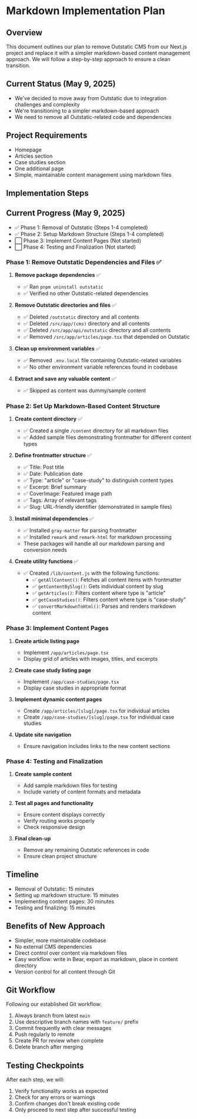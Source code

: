 # Markdown Implementation Plan

## Overview
This document outlines our plan to remove Outstatic CMS from our Next.js project and replace it with a simpler markdown-based content management approach. We will follow a step-by-step approach to ensure a clean transition.

## Current Status (May 9, 2025)
- We've decided to move away from Outstatic due to integration challenges and complexity
- We're transitioning to a simpler markdown-based approach
- We need to remove all Outstatic-related code and dependencies

## Project Requirements
- Homepage
- Articles section
- Case studies section
- One additional page
- Simple, maintainable content management using markdown files

## Implementation Steps

## Current Progress (May 9, 2025)
- ✅ Phase 1: Removal of Outstatic (Steps 1-4 completed)
- ✅ Phase 2: Setup Markdown Structure (Steps 1-4 completed)
- ⬜ Phase 3: Implement Content Pages (Not started)
- ⬜ Phase 4: Testing and Finalization (Not started)

### Phase 1: Remove Outstatic Dependencies and Files ✅
1. **Remove package dependencies** ✅
   - ✅ Ran `pnpm uninstall outstatic`
   - ✅ Verified no other Outstatic-related dependencies

2. **Remove Outstatic directories and files** ✅
   - ✅ Deleted `/outstatic` directory and all contents
   - ✅ Deleted `/src/app/(cms)` directory and all contents
   - ✅ Deleted `/src/app/api/outstatic` directory and all contents
   - ✅ Removed `/src/app/articles/page.tsx` that depended on Outstatic

3. **Clean up environment variables** ✅
   - ✅ Removed `.env.local` file containing Outstatic-related variables
   - ✅ No other environment variable references found in codebase

4. **Extract and save any valuable content** ✅
   - ✅ Skipped as content was dummy/sample content

### Phase 2: Set Up Markdown-Based Content Structure
1. **Create content directory** ✅
   - ✅ Created a single `/content` directory for all markdown files
   - ✅ Added sample files demonstrating frontmatter for different content types

2. **Define frontmatter structure** ✅
   - ✅ Title: Post title
   - ✅ Date: Publication date
   - ✅ Type: "article" or "case-study" to distinguish content types
   - ✅ Excerpt: Brief summary
   - ✅ CoverImage: Featured image path
   - ✅ Tags: Array of relevant tags
   - ✅ Slug: URL-friendly identifier (demonstrated in sample files)

3. **Install minimal dependencies** ✅
   - ✅ Installed `gray-matter` for parsing frontmatter
   - ✅ Installed `remark` and `remark-html` for markdown processing
   - These packages will handle all our markdown parsing and conversion needs

4. **Create utility functions** ✅
   - ✅ Created `/lib/content.js` with the following functions:
     - ✅ `getAllContent()`: Fetches all content items with frontmatter
     - ✅ `getContentBySlug()`: Gets individual content by slug
     - ✅ `getArticles()`: Filters content where type is "article"
     - ✅ `getCaseStudies()`: Filters content where type is "case-study"
     - ✅ `convertMarkdownToHtml()`: Parses and renders markdown content

### Phase 3: Implement Content Pages
1. **Create article listing page**
   - Implement `/app/articles/page.tsx`
   - Display grid of articles with images, titles, and excerpts

2. **Create case study listing page**
   - Implement `/app/case-studies/page.tsx`
   - Display case studies in appropriate format

3. **Implement dynamic content pages**
   - Create `/app/articles/[slug]/page.tsx` for individual articles
   - Create `/app/case-studies/[slug]/page.tsx` for individual case studies

4. **Update site navigation**
   - Ensure navigation includes links to the new content sections

### Phase 4: Testing and Finalization
1. **Create sample content**
   - Add sample markdown files for testing
   - Include variety of content formats and metadata

2. **Test all pages and functionality**
   - Ensure content displays correctly
   - Verify routing works properly
   - Check responsive design

3. **Final clean-up**
   - Remove any remaining Outstatic references in code
   - Ensure clean project structure

## Timeline
- Removal of Outstatic: 15 minutes
- Setting up markdown structure: 15 minutes
- Implementing content pages: 30 minutes
- Testing and finalizing: 15 minutes

## Benefits of New Approach
- Simpler, more maintainable codebase
- No external CMS dependencies
- Direct control over content via markdown files
- Easy workflow: write in Bear, export as markdown, place in content directory
- Version control for all content through Git

## Git Workflow
Following our established Git workflow:
1. Always branch from latest `main`
2. Use descriptive branch names with `feature/` prefix
3. Commit frequently with clear messages
4. Push regularly to remote
5. Create PR for review when complete
6. Delete branch after merging

## Testing Checkpoints
After each step, we will:
1. Verify functionality works as expected
2. Check for any errors or warnings
3. Confirm changes don't break existing code
4. Only proceed to next step after successful testing

